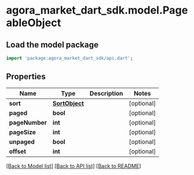 # agora_market_dart_sdk.model.PageableObject

## Load the model package
```dart
import 'package:agora_market_dart_sdk/api.dart';
```

## Properties
Name | Type | Description | Notes
------------ | ------------- | ------------- | -------------
**sort** | [**SortObject**](SortObject.md) |  | [optional] 
**paged** | **bool** |  | [optional] 
**pageNumber** | **int** |  | [optional] 
**pageSize** | **int** |  | [optional] 
**unpaged** | **bool** |  | [optional] 
**offset** | **int** |  | [optional] 

[[Back to Model list]](../README.md#documentation-for-models) [[Back to API list]](../README.md#documentation-for-api-endpoints) [[Back to README]](../README.md)


